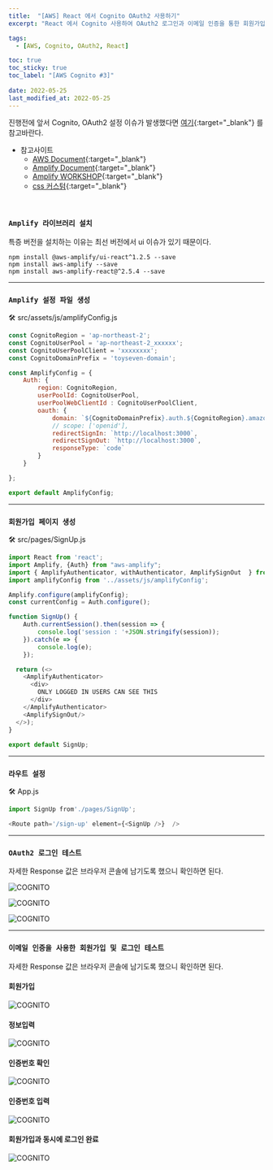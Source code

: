 ```yaml
---
title:  "[AWS] React 에서 Cognito OAuth2 사용하기"
excerpt: "React 에서 Cognito 사용하여 OAuth2 로그인과 이메일 인증을 통한 회원가입, 로그인을 해보자"

tags:
  - [AWS, Cognito, OAuth2, React]

toc: true
toc_sticky: true
toc_label: "[AWS Cognito #3]"
 
date: 2022-05-25
last_modified_at: 2022-05-25
---
```



진행전에 앞서 Cognito, OAuth2 설정 이슈가 발생했다면 [여기](https://ymkmoon.github.io/Aws-02-Cognito/){:target="_blank"} 를 참고바란다.


- 참고사이트
  - [AWS Document](https://aws.amazon.com/ko/getting-started/guides/deploy-webapp-amplify/module-two/){:target="_blank"}
  - [Amplify Document](https://docs.amplify.aws/lib/auth/start/q/platform/js/#configure-your-application){:target="_blank"}
  - [Amplify WORKSHOP](https://master.d3f5073vvso9t3.amplifyapp.com/lab2/contents/frontend/){:target="_blank"}
  - [css 커스텀](https://velog.io/@younge/AWS-Cognito%EC%99%80-Amplify%EB%A1%9C-%EB%A1%9C%EA%B7%B8%EC%9D%B8-%EA%B8%B0%EB%8A%A5-%EA%B5%AC%ED%98%84%ED%95%98%EA%B8%B0-React){:target="_blank"}

<br>


### ``Amplify 라이브러리 설치``

특증 버전을 설치하는 이유는 최선 버전에서 ui 이슈가 있기 때문이다. 

```console
npm install @aws-amplify/ui-react^1.2.5 --save
npm install aws-amplify --save
npm install aws-amplify-react@^2.5.4 --save
```

<hr/>

### ``Amplify 설정 파일 생성``

🛠 src/assets/js/amplifyConfig.js

```js
const CognitoRegion = 'ap-northeast-2';
const CognitoUserPool = 'ap-northeast-2_xxxxxx';
const CognitoUserPoolClient = 'xxxxxxxx';
const CognitoDomainPrefix = 'toyseven-domain';

const AmplifyConfig = {
    Auth: {
        region: CognitoRegion,
        userPoolId: CognitoUserPool,
        userPoolWebClientId : CognitoUserPoolClient,
        oauth: {
            domain: `${CognitoDomainPrefix}.auth.${CognitoRegion}.amazoncognito.com`,
            // scope: ['openid'],
            redirectSignIn: `http://localhost:3000`,
            redirectSignOut: `http://localhost:3000`,
            responseType: `code`
        }
    }

};

export default AmplifyConfig;

```

<hr/>

### ``회원가입 페이지 생성``

🛠 src/pages/SignUp.js

```js
import React from 'react';
import Amplify, {Auth} from "aws-amplify";
import { AmplifyAuthenticator, withAuthenticator, AmplifySignOut  } from "@aws-amplify/ui-react";
import amplifyConfig from '../assets/js/amplifyConfig';

Amplify.configure(amplifyConfig);
const currentConfig = Auth.configure();

function SignUp() {
    Auth.currentSession().then(session => {
        console.log('session : '+JSON.stringify(session));
    }).catch(e => {
        console.log(e);
    });

  return (<>
    <AmplifyAuthenticator>
      <div>
        ONLY LOGGED IN USERS CAN SEE THIS
      </div>
    </AmplifyAuthenticator>
    <AmplifySignOut/>
  </>);
}
  
export default SignUp;
```

<hr/>


### ``라우트 설정``

🛠 App.js

```js
import SignUp from'./pages/SignUp';

<Route path='/sign-up' element={<SignUp />}  />
```

<hr/>


### ``OAuth2 로그인 테스트``

자세한 Response 값은 브라우저 콘솔에 남기도록 했으니 확인하면 된다.

![COGNITO](/assets/image/aws/AWS_Cognito_React_01.PNG)

![COGNITO](/assets/image/aws/AWS_Cognito_React_02.PNG)

![COGNITO](/assets/image/aws/AWS_Cognito_React_03.PNG)

<hr/>


### ``이메일 인증을 사용한 회원가입 및 로그인 테스트``

자세한 Response 값은 브라우저 콘솔에 남기도록 했으니 확인하면 된다.

#### 회원가입

![COGNITO](/assets/image/aws/AWS_Cognito_React_04.PNG)

#### 정보입력

![COGNITO](/assets/image/aws/AWS_Cognito_React_05.PNG)

#### 인증번호 확인

![COGNITO](/assets/image/aws/AWS_Cognito_React_06.PNG)

#### 인증번호 입력

![COGNITO](/assets/image/aws/AWS_Cognito_React_07.PNG)

#### 회원가입과 동시에 로그인 완료 

![COGNITO](/assets/image/aws/AWS_Cognito_React_08.PNG)

